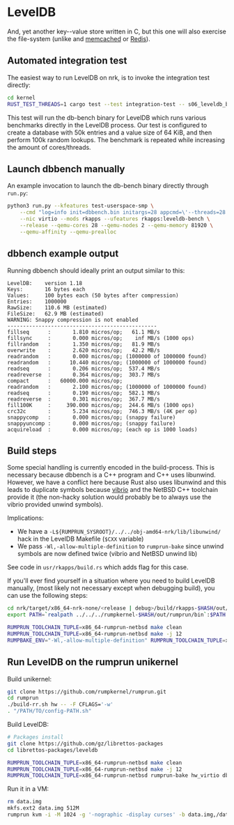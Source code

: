 # LevelDB

And, yet another key--value  store written in C, but this one will also exercise
the file-system (unlike and [memcached](./Memcached.html) or
[Redis](./Redis.html)).

## Automated integration test

The easiest way to run LevelDB on nrk, is to invoke the integration test
directly:

```bash
cd kernel
RUST_TEST_THREADS=1 cargo test --test integration-test -- s06_leveldb_benchmark
```

This test will run the db-bench binary for LevelDB which runs various benchmarks
directly in the LevelDB process. Our test is configured to create a database
with 50k entries and a value size of 64 KiB, and then perform 100k random
lookups. The benchmark is repeated while increasing the amount of cores/threads.

## Launch dbbench manually

An example invocation to launch the db-bench binary directly through `run.py`:

```bash
python3 run.py --kfeatures test-userspace-smp \
    --cmd "log=info init=dbbench.bin initargs=28 appcmd=\'--threads=28 --benchmarks=fillseq,readrandom --reads=100000 --num=50000 --value_size=65535\'" \
    --nic virtio --mods rkapps --ufeatures rkapps:leveldb-bench \
    --release --qemu-cores 28 --qemu-nodes 2 --qemu-memory 81920 \
    --qemu-affinity --qemu-prealloc
```

## dbbench example output

Running dbbench should ideally print an output similar to this:

```log
LevelDB:    version 1.18
Keys:       16 bytes each
Values:     100 bytes each (50 bytes after compression)
Entries:    1000000
RawSize:    110.6 MB (estimated)
FileSize:   62.9 MB (estimated)
WARNING: Snappy compression is not enabled
------------------------------------------------
fillseq      :       1.810 micros/op;   61.1 MB/s
fillsync     :       0.000 micros/op;    inf MB/s (1000 ops)
fillrandom   :       1.350 micros/op;   81.9 MB/s
overwrite    :       2.620 micros/op;   42.2 MB/s
readrandom   :       0.000 micros/op; (1000000 of 1000000 found)
readrandom   :      10.440 micros/op; (1000000 of 1000000 found)
readseq      :       0.206 micros/op;  537.4 MB/s
readreverse  :       0.364 micros/op;  303.7 MB/s
compact      :   60000.000 micros/op;
readrandom   :       2.100 micros/op; (1000000 of 1000000 found)
readseq      :       0.190 micros/op;  582.1 MB/s
readreverse  :       0.301 micros/op;  367.7 MB/s
fill100K     :     390.000 micros/op;  244.6 MB/s (1000 ops)
crc32c       :       5.234 micros/op;  746.3 MB/s (4K per op)
snappycomp   :       0.000 micros/op; (snappy failure)
snappyuncomp :       0.000 micros/op; (snappy failure)
acquireload  :       0.000 micros/op; (each op is 1000 loads)
```

## Build steps

Some special handling is currently encoded in the build-process. This is
necessary because dbbench is a C++ program and C++ uses libunwind. However, we
have a conflict here because Rust also uses libunwind and this leads to
duplicate symbols because [vibrio](../userspace/Vibrio.html) and the NetBSD C++
toolchain provide it (the non-hacky solution would probably be to always use the
vibrio provided unwind symbols).

Implications:

* We have a `-L${RUMPRUN_SYSROOT}/../../obj-amd64-nrk/lib/libunwind/` hack in
  the LevelDB Makefile (`$CXX` variable)
* We pass `-Wl,-allow-multiple-definition` to `rumprun-bake` since unwind
  symbols are now defined twice (vibrio and NetBSD unwind lib)

See code in `usr/rkapps/build.rs` which adds flag for this case.

If you'll ever find yourself in a situation where you need to build LevelDB
manually, (most likely not necessary except when debugging build), you can use
the following steps:

```bash
cd nrk/target/x86_64-nrk-none/<release | debug>/build/rkapps-$HASH/out/leveldb
export PATH=`realpath ../../../rumpkernel-$HASH/out/rumprun/bin`:$PATH

RUMPRUN_TOOLCHAIN_TUPLE=x86_64-rumprun-netbsd make clean
RUMPRUN_TOOLCHAIN_TUPLE=x86_64-rumprun-netbsd make -j 12
RUMPBAKE_ENV="-Wl,-allow-multiple-definition" RUMPRUN_TOOLCHAIN_TUPLE=x86_64-rumprun-netbsd rumprun-bake nrk_generic ../../../../dbbench.bin bin/db_bench
```

## Run LevelDB on the rumprun unikernel

Build unikernel:

```bash
git clone https://github.com/rumpkernel/rumprun.git
cd rumprun
./build-rr.sh hw -- -F CFLAGS='-w'
. "/PATH/TO/config-PATH.sh"
```

Build LevelDB:

```bash
# Packages install
git clone https://github.com/gz/librettos-packages
cd librettos-packages/leveldb

RUMPRUN_TOOLCHAIN_TUPLE=x86_64-rumprun-netbsd make clean
RUMPRUN_TOOLCHAIN_TUPLE=x86_64-rumprun-netbsd make -j 12
RUMPRUN_TOOLCHAIN_TUPLE=x86_64-rumprun-netbsd rumprun-bake hw_virtio dbbench.bin bin/db_bench
```

Run it in a VM:

```bash
rm data.img
mkfs.ext2 data.img 512M
rumprun kvm -i -M 1024 -g '-nographic -display curses' -b data.img,/data -e TEST_TMPDIR=/data dbbench.bin
```
